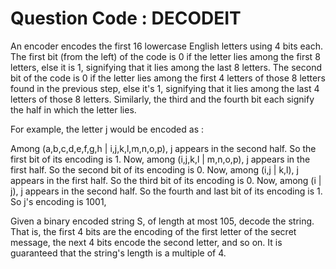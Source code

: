# Question Code : DECODEIT

An encoder encodes the first 16 lowercase English letters using 4 bits each. The first bit (from the left) of the code is 0 if the letter lies among the first 8 letters, else it is 1, signifying that it lies among the last 8 letters. The second bit of the code is 0 if the letter lies among the first 4 letters of those 8 letters found in the previous step, else it's 1, signifying that it lies among the last 4 letters of those 8 letters. Similarly, the third and the fourth bit each signify the half in which the letter lies.

For example, the letter j would be encoded as :

Among (a,b,c,d,e,f,g,h | i,j,k,l,m,n,o,p), j appears in the second half. So the first bit of its encoding is 1.
Now, among (i,j,k,l | m,n,o,p), j appears in the first half. So the second bit of its encoding is 0.
Now, among (i,j | k,l), j appears in the first half. So the third bit of its encoding is 0.
Now, among (i | j), j appears in the second half. So the fourth and last bit of its encoding is 1.
So j's encoding is 1001,

Given a binary encoded string S, of length at most 105, decode the string. That is, the first 4 bits are the encoding of the first letter of the secret message, the next 4 bits encode the second letter, and so on. It is guaranteed that the string's length is a multiple of 4.
